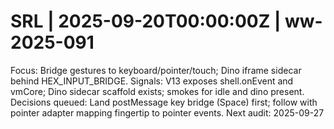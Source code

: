 # SRL | 2025-09-20T00:00:00Z | ww-2025-091

Focus: Bridge gestures to keyboard/pointer/touch; Dino iframe sidecar behind HEX_INPUT_BRIDGE.
Signals: V13 exposes shell.onEvent and vmCore; Dino sidecar scaffold exists; smokes for idle and dino present.
Decisions queued: Land postMessage key bridge (Space) first; follow with pointer adapter mapping fingertip to pointer events.
Next audit: 2025-09-27
